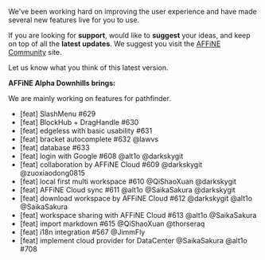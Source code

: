 We've been working hard on improving the user experience and have made several new features live for you to use.

If you are looking for **support**, would like to **suggest** your ideas, and keep on top of all the **latest updates**. We suggest you visit the [AFFiNE Community](https://community.affine.pro/home) site.

Let us know what you think of this latest version.

**AFFiNE Alpha Downhills brings:**

We are mainly working on features for pathfinder.

- [feat] SlashMenu #629
- [feat] BlockHub + DragHandle #630
- [feat] edgeless with basic usability #631
- [feat] bracket autocomplete #632 @lawvs
- [feat] database #633
- [feat] login with Google #608 @alt1o @darkskygit
- [feat] collaboration by AFFiNE Cloud #609 @darkskygit @zuoxiaodong0815
- [feat] local first multi workspace #610 @QiShaoXuan @darkskygit
- [feat] AFFiNE Cloud sync #611 @alt1o @SaikaSakura @darkskygit
- [feat] download workspace by AFFiNE Cloud #612 @darkskygit @alt1o @SaikaSakura
- [feat] workspace sharing with AFFiNE Cloud #613 @alt1o @SaikaSakura
- [feat] import markdown #615 @QiShaoXuan @thorseraq
- [feat] i18n integration #567 @JimmFly
- [feat] implement cloud provider for DataCenter @SaikaSakura @alt1o #708
